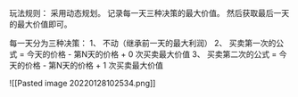 玩法规则： 
采用动态规划。 记录每一天三种决策的最大价值。 然后获取最后一天的最大价值即可。

每一天分为三种决策：
1、 不动（继承前一天的最大利润）
2、 买卖第一次的公式 = 今天的价格 - 第N天的价格 + 0 次买卖最大价值
3、 买卖第二次的公式 = 今天的价格 - 第N天的价格 + 1 次买卖最大价值

![[Pasted image 20220128102534.png]]
